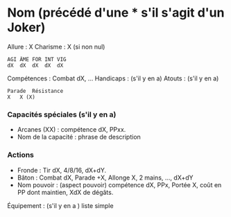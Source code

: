 # Nom (précédé d'une * s'il s'agit d'un Joker)

Allure : X
Charisme : X (si non nul)

	AGI	ÂME	FOR	INT	VIG
	dX	dX	dX	dX	dX

Compétences : Combat dX, ...
Handicaps : (s'il y en a)
Atouts : (s'il y en a)

	Parade	Résistance
	X	X (X)

### Capacités spéciales (s'il y en a)
- Arcanes (XX) : compétence dX, PPxx.
- Nom de la capacité : phrase de description

### Actions
- Fronde : Tir dX, 4/8/16, dX+dY.
- Bâton : Combat dX, Parade +X, Allonge X, 2 mains, ..., dX+dY
- Nom pouvoir : (aspect pouvoir) compétence dX, PPx, Portée X, coût en PP dont maintien, XdX de dégâts.

Équipement : (s'il y en a ) liste simple
